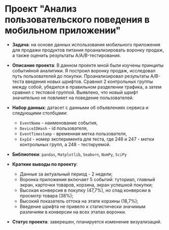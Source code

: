 # Проект "Анализ пользовательского поведения в мобильном приложении"
- **Задача**: на основе данных использования мобильного приложения для продажи продуктов питания проанализировать воронку продаж, а также оценить результаты A/A/B-тестирования.  

- **Описание проекта**: В данном проекте мной были изучены принципы событийной аналитики. Я построил воронку продаж, исследовал путь пользователей до покупки. Проанализировал результаты A/B-теста введения новых шрифтов. Сравнил 2 контрольных группы между собой, убедился в правильном разделении трафика, а затем сравнил с тестовой группой. Выявлено, что новый шрифт значительно не повлияет на поведение пользователей.

- **Набор данных**: датасет с данными об объявлениях сервиса и следующими столбцами:
    - `EventName` - наименование события,
    - `DeviceIDHash` - id пользователя,
    - `EventTimestamp` - временная метка пользователя,
    - `ExpId` - номер эксперимента для теста, где 246 и 247 - метки контрольных групп, а 248 - тестируемой.

- **Библиотеки**: `pandas`, `Matplotlib`, `Seaborn`, `NumPy`, `SciPy`

- **Краткие выводы по проекту**:
    - Данные за актуальный период - 2 недели;
    - Воронка приложения включает 5 событий: туториал, главный экран, карточки товаров, корзина, экран успешной покупки;
    - Высокая конверсия в покупку (47,7%), но спад конверсии в просмотр товара (38%);
    - Высокий показатель оттока на этапе корзины (18,7%);
    - Введение шрифта не привело к статистически значимым различиям в конверсии на всех этапах воронки.

- **Статус проекта**: заверешен, планируется изменение визуализаций.
